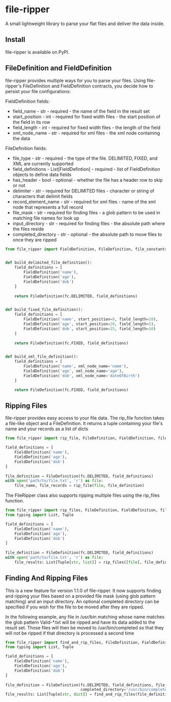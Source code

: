 # file-ripper

A small lightweight library to parse your flat files and deliver the data inside.

## Install

file-ripper is available on PyPI.

## FileDefinition and FieldDefinition

file-ripper provides multiple ways for you to parse your files.  Using file-ripper's FileDefinition and FieldDefinition contracts, you decide how to persist your file configurations:

FieldDefinition fields:
- field_name - str - required -  the name of the field in the result set
- start_position - int - required for fixed width files - the start position of the field in its row
- field_length - int - required for fixed width files - the length of the field
- xml_node_name - str - required for xml files - the xml node containing the data

FileDefinition fields:
- file_type - str - required - the type of the file.  DELIMITED, FIXED, and XML are currently supported
- field_definitions - List[FieldDefintion] - required - list of FieldDefinition objects to define data fields
- has_header - bool - optional - whether the file has a header row to skip or not
- delimiter - str - required for DELIMITED files - character or string of characters that delimit fields
- record_element_name - str - required for xml files - name of the xml node that represents a full record
- file_mask - str - required for finding files - a glob pattern to be used in matching file names for look up
- input_directory - str - required for finding files - the absolute path where the files reside
- completed_directory - str - optional - the absolute path to move files to once they are ripped


```python
from file_ripper import FieldDefinition, FileDefinition, file_constants as fc


def build_delimited_file_definition():
    field_definitions = [
        FieldDefinition('name'),
        FieldDefinition('age'),
        FieldDefinition('dob')
    ]
    
    return FileDefinition(fc.DELIMITED, field_definitions)


def build_fixed_file_definition():
    field_definitions = [
        FieldDefinition('name', start_position=0, field_length=20),
        FieldDefinition('age', start_position=20, field_length=5),
        FieldDefinition('dob', start_position=25, field_length=10)
    ]
    
    return FileDefinition(fc.FIXED, field_definitions)


def build_xml_file_definition():
    field_definitions = [
        FieldDefinition('name', xml_node_name='name'),
        FieldDefinition('age', xml_node_name='age'),
        FieldDefinition('dob', xml_node_name='dateOfBirth')
    ]

    return FileDefinition(fc.FIXED, field_definitions)

```


## Ripping Files

file-ripper provides easy access to your file data.  The rip_file function takes a file-like object and a FileDefinition.  It returns a tuple containing your file's name and your records as a list of dicts
 

```python
from file_ripper import rip_file, FileDefinition, FieldDefinition, file_constants as fc

field_definitions = [
    FieldDefinition('name'),
    FieldDefinition('age'),
    FieldDefinition('dob')
]
    
file_definition = FileDefinition(fc.DELIMITED, field_definitions)
with open('path/to/file.txt', 'r') as file:
    file_name, file_records = rip_file(file, file_definition)    
```

The FileRipper class also supports ripping multiple files using the rip_files function.

```python
from file_ripper import rip_files, FileDefinition, FieldDefinition, file_constants as fc
from typing import List, Tuple

field_definitions = [
    FieldDefinition('name'),
    FieldDefinition('age'),
    FieldDefinition('dob')
]
    
file_definition = FileDefinition(fc.DELIMITED, field_definitions)
with open('path/to/file.txt', 'r') as file:
    file_results: List[Tuple[str, list]] = rip_files([file], file_definition) 
```

## Finding And Ripping Files
This is a new feature for version 1.1.0 of file-ripper.  It now supports finding and ripping your files based on
a provided file mask (using glob pattern matching) and an input directory.  An optional completed directory can be specified
if you wish for the file to be moved after they are ripped.

In the following example, any file in /usr/bin matching whose name matches the glob pattern 
Valid-*.txt will be ripped and have its data added to the result set. Those files will then be moved to 
/usr/bin/completed so that they will not be ripped if that directory is processed a second time

```python
from file_ripper import find_and_rip_files, FileDefinition, FieldDefinition, file_constants as fc
from typing import List, Tuple

field_definitions = [
    FieldDefinition('name'),
    FieldDefinition('age'),
    FieldDefinition('dob')
]
    
file_definition = FileDefinition(fc.DELIMITED, field_definitions, file_mask='Valid-*.txt', input_directory='/usr/bin',
                                 completed_directory='/usr/bin/completed')
file_results: List[Tuple[str, dict]] = find_and_rip_files(file_definition)
``` 